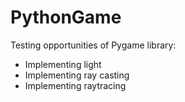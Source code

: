 # PythonGame 
Testing opportunities of Pygame library:
- Implementing light
- Implementing ray casting
- Implementing raytracing
